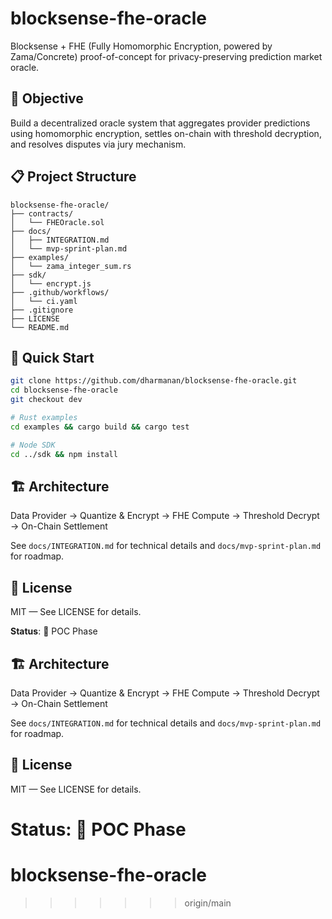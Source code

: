 # blocksense-fhe-oracle

Blocksense + FHE (Fully Homomorphic Encryption, powered by Zama/Concrete) proof-of-concept for privacy-preserving prediction market oracle.

## 🎯 Objective

Build a decentralized oracle system that aggregates provider predictions using homomorphic encryption, settles on-chain with threshold decryption, and resolves disputes via jury mechanism.

## 📋 Project Structure

```
blocksense-fhe-oracle/
├── contracts/
│   └── FHEOracle.sol
├── docs/
│   ├── INTEGRATION.md
│   └── mvp-sprint-plan.md
├── examples/
│   └── zama_integer_sum.rs
├── sdk/
│   └── encrypt.js
├── .github/workflows/
│   └── ci.yaml
├── .gitignore
├── LICENSE
└── README.md
```

## 🚀 Quick Start



```bash
git clone https://github.com/dharmanan/blocksense-fhe-oracle.git
cd blocksense-fhe-oracle
git checkout dev

# Rust examples
cd examples && cargo build && cargo test

# Node SDK
cd ../sdk && npm install
```

## 🏗️ Architecture

Data Provider → Quantize & Encrypt → FHE Compute → Threshold Decrypt → On-Chain Settlement

See `docs/INTEGRATION.md` for technical details and `docs/mvp-sprint-plan.md` for roadmap.

## 📝 License

MIT — See LICENSE for details.

**Status**: 🚧 POC Phase


## 🏗️ Architecture

Data Provider → Quantize & Encrypt → FHE Compute → Threshold Decrypt → On-Chain Settlement

See `docs/INTEGRATION.md` for technical details and `docs/mvp-sprint-plan.md` for roadmap.

## 📝 License

MIT — See LICENSE for details.

**Status**: 🚧 POC Phase
=======
# blocksense-fhe-oracle
>>>>>>> origin/main
